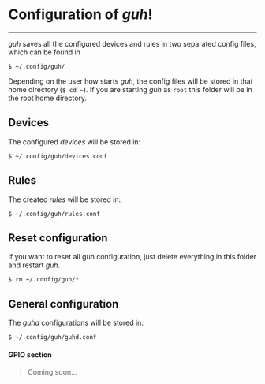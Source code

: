 # Configuration of *guh*!
--------------------------------------------

*guh* saves all the configured devices and rules in two separated config files, which can be found in

    $ ~/.config/guh/

Depending on the user how starts *guh*, the config files will be stored in that home directory (`$ cd ~`). If you are starting *guh* as `root` this folder will be in the root home directory. 

## Devices
    
The configured *devices* will be stored in:

    $ ~/.config/guh/devices.conf

## Rules

The created *rules* will be stored in:

    $ ~/.config/guh/rules.conf

## Reset configuration

If you want to reset all guh configuration, just delete everything in this folder and restart *guh*.

    $ rm ~/.config/guh/*
    
    
## General configuration

The *guhd* configurations will be stored in:

    $ ~/.config/guh/guhd.conf

#### GPIO section

> Coming soon...
